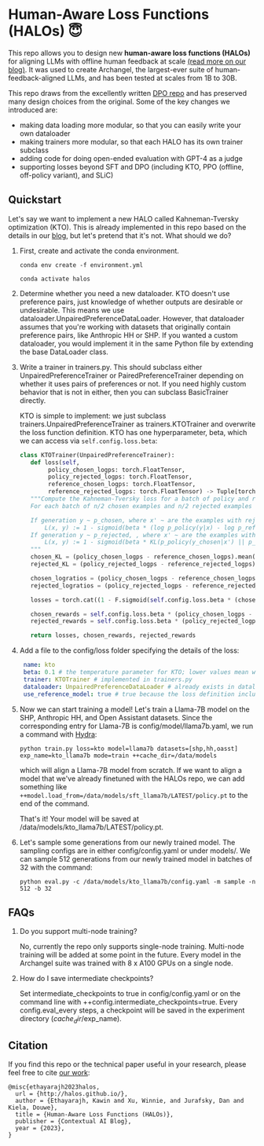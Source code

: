 # Human-Aware Loss Functions (HALOs) :innocent:

This repo allows you to design new **human-aware loss functions (HALOs)** for aligning LLMs with offline human feedback at scale [(read more on our blog)]().
It was used to create Archangel, the largest-ever suite of human-feedback-aligned LLMs, and has been tested at scales from 1B to 30B.

This repo draws from the excellently written [DPO repo](https://github.com/eric-mitchell/direct-preference-optimization) and has preserved many design choices from the original.
Some of the key changes we introduced are:
- making data loading more modular, so that you can easily write your own dataloader
- making trainers more modular, so that each HALO has its own trainer subclass
- adding code for doing open-ended evaluation with GPT-4 as a judge
- supporting losses beyond SFT and DPO (including KTO, PPO (offline, off-policy variant), and SLiC)


## Quickstart

Let's say we want to implement a new HALO called Kahneman-Tversky optimization (KTO).
This is already implemented in this repo based on the details in our [blog](), but let's pretend that it's not. 
What should we do?

1. First, create and activate the conda environment.

    `conda env create -f environment.yml`
   
    `conda activate halos`

3. Determine whether you need a new dataloader. KTO doesn't use preference pairs, just knowledge of whether outputs are desirable or undesirable.
   This means we use dataloader.UnpairedPreferenceDataLoader. However, that dataloader assumes that you're working with datasets that originally contain preference pairs, like Anthropic HH or SHP.
   If you wanted a custom dataloader, you would implement it in the same Python file by extending the base DataLoader class.

5. Write a trainer in trainers.py. This should subclass either UnpairedPreferenceTrainer or PairedPreferenceTrainer depending on whether it uses pairs of preferences or not.
   If you need highly custom behavior that is not in either, then you can subclass BasicTrainer directly.

   KTO is simple to implement: we just subclass trainers.UnpairedPreferenceTrainer as trainers.KTOTrainer and overwrite the loss function definition. KTO has one hyperparameter, beta, which we can access via `self.config.loss.beta`:

   ```python
   class KTOTrainer(UnpairedPreferenceTrainer):
      def loss(self,
           policy_chosen_logps: torch.FloatTensor,
           policy_rejected_logps: torch.FloatTensor,
           reference_chosen_logps: torch.FloatTensor,
           reference_rejected_logps: torch.FloatTensor) -> Tuple[torch.FloatTensor, torch.FloatTensor, torch.FloatTensor]:
      """Compute the Kahneman-Tversky loss for a batch of policy and reference model log probabilities. 
      For each batch of n/2 chosen examples and n/2 rejected examples (belonging to n different inputs), calculate the loss as follows.

      If generation y ~ p_chosen, where x' ~ are the examples with rejected generations, we have the 'chosen' loss:
          L(x, y) := 1 - sigmoid(beta * (log p_policy(y|x) - log p_reference(y|x) - KL(p_policy(y_rejected|x') || p_reference(y_rejected|x')))
      If generation y ~ p_rejected, , where x' ~ are the examples with chosen generations, we have the 'rejected' loss:
          L(x, y) := 1 - sigmoid(beta * KL(p_policy(y_chosen|x') || p_reference(y_chosen|x')) - [log p_policy(y|x) - log p_reference(y|x)])
      """
      chosen_KL = (policy_chosen_logps - reference_chosen_logps).mean().clamp(min=0)
      rejected_KL = (policy_rejected_logps - reference_rejected_logps).mean().clamp(min=0)

      chosen_logratios = (policy_chosen_logps - reference_chosen_logps)
      rejected_logratios = (policy_rejected_logps - reference_rejected_logps)

      losses = torch.cat((1 - F.sigmoid(self.config.loss.beta * (chosen_logratios - rejected_KL)), 1 - F.sigmoid(self.config.loss.beta * (chosen_KL - rejected_logratios))), 0)

      chosen_rewards = self.config.loss.beta * (policy_chosen_logps - reference_chosen_logps).detach()
      rejected_rewards = self.config.loss.beta * (policy_rejected_logps - reference_rejected_logps).detach()

      return losses, chosen_rewards, rejected_rewards
   ```

6. Add a file to the config/loss folder specifying the details of the loss:

   ```yaml
    name: kto
    beta: 0.1 # the temperature parameter for KTO; lower values mean we care less about the reference model
    trainer: KTOTrainer # implemented in trainers.py
    dataloader: UnpairedPreferenceDataLoader # already exists in dataloaders.py
    use_reference_model: true # true because the loss definition includes a reference model
    ```

7. Now we can start training a model! Let's train a Llama-7B model on the SHP, Anthropic HH, and Open Assistant datasets.
   Since the corresponding entry for Llama-7B is config/model/llama7b.yaml, we run a command with [Hydra](https://hydra.cc/docs/intro/):

   `python train.py loss=kto model=llama7b datasets=[shp,hh,oasst] exp_name=kto_llama7b mode=train ++cache_dir=/data/models`

   which will align a Llama-7B model from scratch. If we want to align a model that we've already finetuned with the HALOs repo,
   we can add something like `++model.load_from=/data/models/sft_llama7b/LATEST/policy.pt` to the end of the command.

   That's it! Your model will be saved at /data/models/kto_llama7b/LATEST/policy.pt.


8. Let's sample some generations from our newly trained model. The sampling configs are in either config/config.yaml or under models/.
   We can sample 512 generations from our newly trained model in batches of 32 with the command:

   `python eval.py -c /data/models/kto_llama7b/config.yaml -m sample -n 512 -b 32`


## FAQs

1. Do you support multi-node training?

   No, currently the repo only supports single-node training. Multi-node training will be added at some point in the future.
   Every model in the Archangel suite was trained with 8 x A100 GPUs on a single node.

2. How do I save intermediate checkpoints?

   Set intermediate_checkpoints to true in config/config.yaml or on the command line with ++config.intermediate_checkpoints=true.
   Every config.eval_every steps, a checkpoint will be saved in the experiment directory ($cache_dir/$exp_name).
   
   
## Citation

If you find this repo or the technical paper useful in your research, please feel free to cite [our work](http://halos.github.io/):
```
@misc{ethayarajh2023halos,
  url = {http://halos.github.io/},
  author = {Ethayarajh, Kawin and Xu, Winnie, and Jurafsky, Dan and Kiela, Douwe},
  title = {Human-Aware Loss Functions (HALOs)},
  publisher = {Contextual AI Blog},
  year = {2023},
}
``` 
